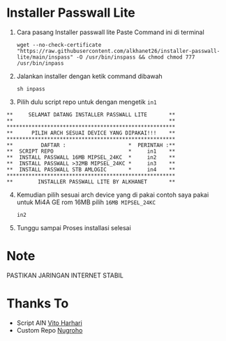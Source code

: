 # Installer Passwall Lite
1. Cara pasang Installer passwall lite
   Paste Command ini di terminal
   ```
   wget --no-check-certificate "https://raw.githubusercontent.com/alkhanet26/installer-passwall-lite/main/inspass" -O /usr/bin/inspass && chmod chmod 777 /usr/bin/inpass
   ```
2. Jalankan installer dengan ketik command dibawah
   ```
   sh inpass
3. Pilih dulu script repo untuk dengan mengetik ``in1``
```
**     SELAMAT DATANG INSTALLER PASSWALL LITE       **
**                                                  **
******************************************************
**      PILIH ARCH SESUAI DEVICE YANG DIPAKAI!!!    **
******************************************************
**         DAFTAR :                    *  PERINTAH :**
**  SCRIPT REPO                        *     in1    **
**  INSTALL PASSWALL 16MB MIPSEL_24KC  *     in2    **
**  INSTALL PASSWALL >32MB MIPSEL_24KC *     in3    **
**  INSTALL PASSWALL STB AMLOGIC       *     in4    **
******************************************************
**        INSTALLER PASSWALL LITE BY ALKHANET       **
```
4. Kemudian pilih sesuai arch device yang di pakai contoh saya pakai untuk Mi4A GE rom 16MB pilih ``16MB MIPSEL_24KC``
   ```
   in2
   ```
5. Tunggu sampai Proses installasi selesai

# Note 
  PASTIKAN JARINGAN INTERNET STABIL
  
# Thanks To
- Script AIN [Vito Harhari](https://github.com/vitoharhari)
- Custom Repo [Nugroho](https://github.com/lrdrdn) 
